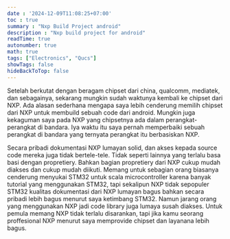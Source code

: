 ```yaml
---
date : '2024-12-09T11:08:25+07:00'
toc : true
summary : "Nxp Build Project android"
description : "Nxp build project for android"
readTime: true
autonumber: true
math: true
tags: ["Electronics", "Qucs"]
showTags: false
hideBackToTop: false
---
```

Setelah berkutat dengan beragam chipset dari china, qualcomm, mediatek, dan sebagainya, sekarang mungkin sudah waktunya kembali ke chipset dari NXP. Ada alasan sederhana mengapa saya lebih cenderung memilih chipset dari NXP untuk membuild sebuah code dari android. Mungkin juga kekaguman saya pada NXP yang chipsetnya ada dalam perangkat-perangkat di bandara. Iya waktu itu saya pernah memperbaiki sebuah perangkat di bandara yang ternyata perangkat itu berbasiskan NXP. 

Secara pribadi dokumentasi NXP lumayan solid, dan akses kepada source code mereka juga tidak bertele-tele. Tidak seperti lainnya yang terlalu basa basi dengan propretiery. Bahkan bagian propretiery dari NXP cukup mudah diakses dan cukup mudah diikuti. Memang untuk sebagian orang biasanya cenderung menyukai STM32 untuk scala microcontroller karena banyak tutorial yang menggunakan STM32, tapi sekalipun NXP tidak sepopuler STM32 kualitas dokumentasi dari NXP lumayan bagus bahkan secara pribadi lebih bagus menurut saya ketimbang STM32. Namun jarang orang yang menggunakan NXP jadi code library juga lumaya susah diakses. Untuk pemula memang NXP tidak terlalu disarankan, tapi jika kamu seorang proffesional NXP menurut saya memprovide chipset dan layanana lebih bagus.
